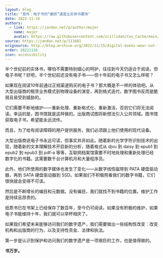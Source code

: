 ```yaml
---
layout: blog
title: "意外：电子书的“磨损”速度比实体书要快"
date: 2022-11-16
authors:
  - link: https://jandan.net/p/author/majer
    name: majer
    avatar: https://raw.githubusercontent.com/scillidan/Cos_Cache/main/avater/jin.png
source: https://jandan.net/p/111681
origsource: http://blog.archive.org/2022/11/15/digital-books-wear-out-faster-than-physical-books/
order: 20221116
icon: accessibility
---
```


半个世纪前的实体书，哪怕不需要特别细心的呵护，往往到今天仍适合于阅读。但电子书呢？好吧，半个世纪前还没有电子书——但十年前的电子书又怎么样呢？

如果现在阅读10年前通过正规渠道购买的电子书？那大概是不一样的体验吧。从大型出版商的租赁业务模式到物理设备的演变，再到格式迭代，数字图书反而是脆弱且易受到威胁的。

它们需要不断地维护——重新处理、重新格式化、重新激活，否则它们将无法阅读。幸运的是，图书馆就是这样做的。出版商试图将新想法引入公共领域。图书馆获取电子书，希望能永远流传。

而且，为了给有阅读障碍的用户提供服务，我们必须跟上他们使用的现代设备。

大型出版商说电子书永远可读，但事实并非如此。随着新的光学字符识别技术的出现，随着新的文本理解技术开启新的分析，随着格式从 djvu 到 daisy 到 epub1 到 epub2 到 epub3 到 pdf-a 等等，互联网档案馆需要不时地处理和重新处理已经数字化的书籍。这需要数千台计算机月和大量程序员。

此外，他们所使用的数字媒体也发生了变化——从数字线性磁带到 PATA 硬盘驱动器，再到 SATA 硬盘驱动器到 SSD。如果我们不积极照看我们的数字书籍，它们很快就会变得不可读。

然后是不断增长的编目和元数据。没有编目，我们就找不到书籍的位置。维护工作是持续且昂贵的。

纸质书已在书架上已经保存了数百年，至今仍可阅读。如果没有积极的维护，如果电子书能维持十年，我们就可以举杯相庆了。

如果我们希望未来能够访问我们的数字遗产，我们需要做出一些结构性改变：改变机构和出版商的行为，以及支持性资金、法律和执法。

第一步是认识到保护和访问我们的数字遗产是一项艰巨的工作，也是值得做的。

**书万岁。**